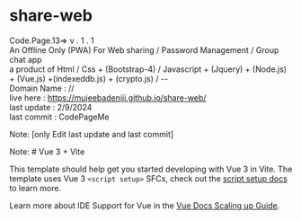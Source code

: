 # share-web
Code.Page.13=> v . 1 . 1 <br>
An Offline Only (PWA) For Web sharing / Password Management / Group chat app <br>
a product of Html / Css + (Bootstrap-4) / Javascript + (Jquery) + (Node.js) + (Vue.js) +(indexeddb.js) + 
(crypto.js) / -- <br>
Domain Name : // <br>
live here : https://mujeebadeniji.github.io/share-web/ <br>
last update : 2/9/2024 <br> 
last commit : CodePageMe <br>

Note: [only Edit last update and last commit]





























Note: # Vue 3 + Vite


This template should help get you started developing with Vue 3 in Vite. The template uses Vue 3 `<script setup>` SFCs, check out the [script setup docs](https://v3.vuejs.org/api/sfc-script-setup.html#sfc-script-setup) to learn more.

Learn more about IDE Support for Vue in the [Vue Docs Scaling up Guide](https://vuejs.org/guide/scaling-up/tooling.html#ide-support).

